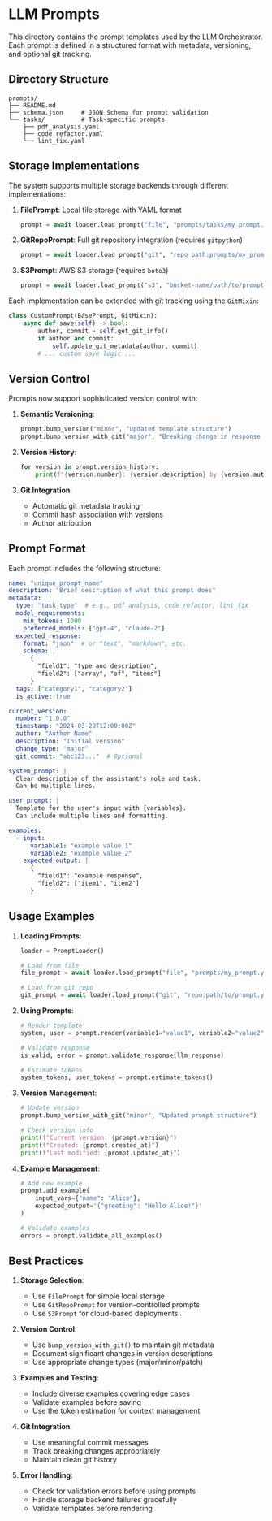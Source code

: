 # LLM Prompts

This directory contains the prompt templates used by the LLM Orchestrator. Each prompt is defined in a structured format with metadata, versioning, and optional git tracking.

## Directory Structure

```
prompts/
├── README.md
├── schema.json     # JSON Schema for prompt validation
└── tasks/          # Task-specific prompts
    ├── pdf_analysis.yaml
    ├── code_refactor.yaml
    └── lint_fix.yaml
```

## Storage Implementations

The system supports multiple storage backends through different implementations:

1. **FilePrompt**: Local file storage with YAML format
   ```python
   prompt = await loader.load_prompt("file", "prompts/tasks/my_prompt.yaml")
   ```

2. **GitRepoPrompt**: Full git repository integration (requires `gitpython`)
   ```python
   prompt = await loader.load_prompt("git", "repo_path:prompts/my_prompt.yaml@main")
   ```

3. **S3Prompt**: AWS S3 storage (requires `boto3`)
   ```python
   prompt = await loader.load_prompt("s3", "bucket-name/path/to/prompt.json")
   ```

Each implementation can be extended with git tracking using the `GitMixin`:

```python
class CustomPrompt(BasePrompt, GitMixin):
    async def save(self) -> bool:
        author, commit = self.get_git_info()
        if author and commit:
            self.update_git_metadata(author, commit)
        # ... custom save logic ...
```

## Version Control

Prompts now support sophisticated version control with:

1. **Semantic Versioning**:
   ```python
   prompt.bump_version("minor", "Updated template structure")
   prompt.bump_version_with_git("major", "Breaking change in response format")
   ```

2. **Version History**:
   ```python
   for version in prompt.version_history:
       print(f"{version.number}: {version.description} by {version.author}")
   ```

3. **Git Integration**:
   - Automatic git metadata tracking
   - Commit hash association with versions
   - Author attribution

## Prompt Format

Each prompt includes the following structure:

```yaml
name: "unique_prompt_name"
description: "Brief description of what this prompt does"
metadata:
  type: "task_type"  # e.g., pdf_analysis, code_refactor, lint_fix
  model_requirements:
    min_tokens: 1000
    preferred_models: ["gpt-4", "claude-2"]
  expected_response:
    format: "json"  # or "text", "markdown", etc.
    schema: |
      {
        "field1": "type and description",
        "field2": ["array", "of", "items"]
      }
  tags: ["category1", "category2"]
  is_active: true

current_version:
  number: "1.0.0"
  timestamp: "2024-03-20T12:00:00Z"
  author: "Author Name"
  description: "Initial version"
  change_type: "major"
  git_commit: "abc123..."  # Optional

system_prompt: |
  Clear description of the assistant's role and task.
  Can be multiple lines.

user_prompt: |
  Template for the user's input with {variables}.
  Can include multiple lines and formatting.

examples:
  - input:
      variable1: "example value 1"
      variable2: "example value 2"
    expected_output: |
      {
        "field1": "example response",
        "field2": ["item1", "item2"]
      }
```

## Usage Examples

1. **Loading Prompts**:
   ```python
   loader = PromptLoader()

   # Load from file
   file_prompt = await loader.load_prompt("file", "prompts/my_prompt.yaml")

   # Load from git repo
   git_prompt = await loader.load_prompt("git", "repo:path/to/prompt.yaml@main")
   ```

2. **Using Prompts**:
   ```python
   # Render template
   system, user = prompt.render(variable1="value1", variable2="value2")

   # Validate response
   is_valid, error = prompt.validate_response(llm_response)

   # Estimate tokens
   system_tokens, user_tokens = prompt.estimate_tokens()
   ```

3. **Version Management**:
   ```python
   # Update version
   prompt.bump_version_with_git("minor", "Updated prompt structure")

   # Check version info
   print(f"Current version: {prompt.version}")
   print(f"Created: {prompt.created_at}")
   print(f"Last modified: {prompt.updated_at}")
   ```

4. **Example Management**:
   ```python
   # Add new example
   prompt.add_example(
       input_vars={"name": "Alice"},
       expected_output='{"greeting": "Hello Alice!"}'
   )

   # Validate examples
   errors = prompt.validate_all_examples()
   ```

## Best Practices

1. **Storage Selection**:
   - Use `FilePrompt` for simple local storage
   - Use `GitRepoPrompt` for version-controlled prompts
   - Use `S3Prompt` for cloud-based deployments

2. **Version Control**:
   - Use `bump_version_with_git()` to maintain git metadata
   - Document significant changes in version descriptions
   - Use appropriate change types (major/minor/patch)

3. **Examples and Testing**:
   - Include diverse examples covering edge cases
   - Validate examples before saving
   - Use the token estimation for context management

4. **Git Integration**:
   - Use meaningful commit messages
   - Track breaking changes appropriately
   - Maintain clean git history

5. **Error Handling**:
   - Check for validation errors before using prompts
   - Handle storage backend failures gracefully
   - Validate templates before rendering
